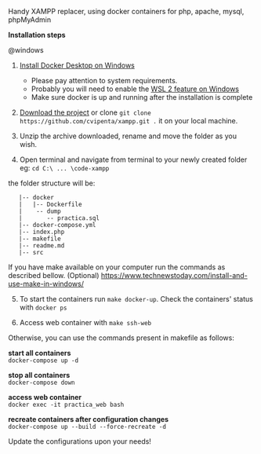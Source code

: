 Handy XAMPP replacer, using docker containers for php,  apache, mysql, phpMyAdmin

**Installation steps**

@windows

1. [Install Docker Desktop on Windows](https://docs.docker.com/desktop/windows/install/)

   - Please pay attention to system requirements.
   - Probably you will need to enable the [WSL 2 feature on Windows](https://docs.docker.com/desktop/windows/install/#install-docker-desktop-on-windows)
   - Make sure docker is up and running after the installation is complete


2. [Download the project](https://github.com/cvipenta/xampp/archive/refs/heads/master.zip) or clone `git clone https://github.com/cvipenta/xampp.git .` it on your local machine.

3. Unzip the archive downloaded, rename and move the folder as you wish.

4. Open terminal and navigate from terminal to your newly created folder eg: `cd C:\ ... \code-xampp`  

the folder structure will be:
````     
   |-- docker
   |   |-- Dockerfile
   |    -- dump
   |       -- practica.sql
   |-- docker-compose.yml
   |-- index.php
   |-- makefile
   |-- readme.md
   |-- src
````

If you have make available on your computer run the commands as described bellow.
(Optional) https://www.technewstoday.com/install-and-use-make-in-windows/

5. To start the containers run `make docker-up`. Check the containers' status with `docker ps` 

6. Access web container with `make ssh-web`


Otherwise, you can use the commands present in makefile as follows:

**start all containers**  
`docker-compose up -d`

**stop all containers**  
`docker-compose down`

**access web container**  
`docker exec -it practica_web bash`

**recreate containers after configuration changes**  
`docker-compose up --build --force-recreate -d`


Update the configurations upon your needs!